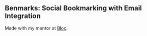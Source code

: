 ## Benmarks: Social Bookmarking with Email Integration

Made with my mentor at [Bloc](http://bloc.io).